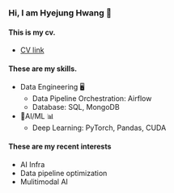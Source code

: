 ### Hi, I am Hyejung Hwang 👐
#### This is my cv.
- [CV link](https://drive.google.com/file/d/1s3OoFImEtFsONVI0qwVFK5G2W3XZqgBV/view?usp=sharing)
#### These are my skills.
- Data Engineering 🖥️ 
  - Data Pipeline Orchestration: Airflow
  - Database: SQL, MongoDB
- AI/ML 📊
  - Deep Learning: PyTorch, Pandas, CUDA
#### These are my recent interests
- AI Infra
- Data pipeline optimization
- Mulitimodal AI
